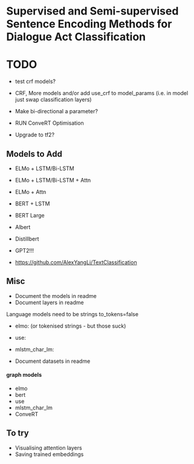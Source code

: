 # Supervised and Semi-supervised Sentence Encoding Methods for Dialogue Act Classification

# TODO
- test crf models?
- CRF, More models and/or add use_crf to model_params (i.e. in model just swap classification layers)

- Make bi-directional a parameter?

- RUN ConveRT Optimisation

- Upgrade to tf2?

## Models to Add
- ELMo + LSTM/Bi-LSTM
- ELMo + LSTM/Bi-LSTM + Attn
- ELMo + Attn
- BERT + LSTM
- BERT Large
- Albert 
- Distillbert
- GPT2!!!

- https://github.com/AlexYangLi/TextClassification

## Misc
- Document the models in readme
- Document layers in readme

Language models need to be strings to_tokens=false
- elmo: (or tokenised strings - but those suck)
- use:
- mlstm_char_lm:

- Document datasets in readme

#### graph models
- elmo
- bert
- use
- mlstm_char_lm
- ConveRT

## To try
- Visualising attention layers
- Saving trained embeddings